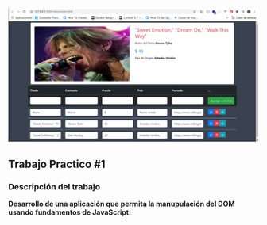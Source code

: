 ![Alt text](assets/img/img1.png "App")

## Trabajo Practico #1

### Descripción del trabajo

**Desarrollo de una aplicación que permita la manupulación del DOM usando fundamentos de JavaScript.**

